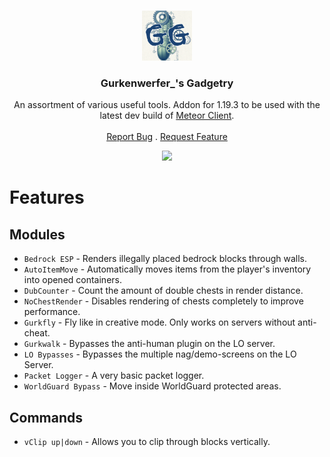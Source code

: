 <br/>
<p align="center">
  <a href="">
    <img src="src/main/resources/assets/gurk/logo.png" alt="Logo" width="80" height="80">
  </a>

<h3 align="center">Gurkenwerfer_'s Gadgetry</h3>

  <p align="center">
    An assortment of various useful tools. Addon for 1.19.3 to be used with the latest dev build of <a href="https://github.com/MeteorDevelopment/meteor-client">Meteor Client</a>.
    <br/>
    <br/>
    <a href="https://github.com/stefexec/gurkens-gadgetry-public/issues">Report Bug</a>
    .
    <a href="https://github.com/stefexec/gurkens-gadgetry-public/pulls">Request Feature</a>
  </p>
  <p align="center">
      <a href="https://img.shields.io/github/downloads/stefexec/gurkens-gadgetry-public/total" alt="Contributors">
      <img src="https://img.shields.io/github/downloads/stefexec/gurkens-gadgetry-public/total" />
      </p>
    </a>
</p>

# Features
## Modules
- `Bedrock ESP` - Renders illegally placed bedrock blocks through walls.
- `AutoItemMove` - Automatically moves items from the player's inventory into opened containers.
- `DubCounter` - Count the amount of double chests in render distance.
- `NoChestRender` - Disables rendering of chests completely to improve performance.
- `Gurkfly` - Fly like in creative mode. Only works on servers without anti-cheat.
- `Gurkwalk` - Bypasses the anti-human plugin on the LO server.
- `LO Bypasses` - Bypasses the multiple nag/demo-screens on the LO Server.
- `Packet Logger` - A very basic packet logger.
- `WorldGuard Bypass` - Move inside WorldGuard protected areas.
## Commands
- `vClip up|down` - Allows you to clip through blocks vertically.
